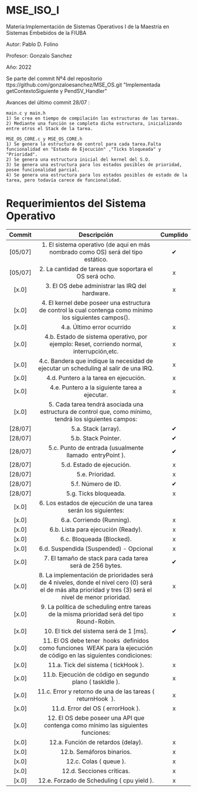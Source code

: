 # MSE_ISO_I
Materia:Implementación de Sistemas Operativos I de la Maestría en Sistemas Embebidos de la FIUBA

Autor: Pablo D. Folino

Profesor: Gonzalo Sanchez

Año: 2022

Se parte del commit  Nº4 del repositorio ttps://github.com/gonzaloesanchez/MSE_OS.git "Implementada getContextoSiguiente y PendSV_Handler"

Avances del último commit 28/07 :
 
	main.c y main.h
	1) Se crea en tiempo de compilación las estructuras de las tareas.
	2) Mediante una función se completa dicha estructura, inicializando entre otros el Stack de la tarea.
	
	MSE_OS_CORE.c y MSE_OS_CORE.h
	1) Se genera la estructura de control para cada tarea.Falta funcionalidad en "Estado de Ejecución" ,"Ticks bloqueada" y "Prioridad".
	2) Se genera una estructura inicial del kernel del S.O.
	3) Se genera una estructura para los estados posibles de prioridad, posee funcionalidad parcial.
	4) Se genera una estructura para los estados posibles de estado de la tarea, pero todavía carece de funcionalidad.



# Requerimientos del Sistema Operativo

| Commit | Descripción | Cumplido |
| :-: | :-: | :-: |
[05/07] | 1. El sistema operativo (de aquí en más nombrado como OS) será del tipo estático.| ✔ |
[05/07] | 2. La cantidad de tareas que soportara el OS será ocho. | x |
[x.0] | 3. El OS debe administrar las IRQ del hardware.  | x |
[x.0] | 4. El kernel debe poseer una estructura de control la cual contenga como mínimo los siguientes campos(). |   |
[x.0] | 4.a. Último error ocurrido | x |
[x.0] | 4.b. Estado de sistema operativo, por ejemplo: Reset, corriendo normal, interrupción,etc. | x |
[x.0] | 4.c. Bandera que indique la necesidad de ejecutar un scheduling al salir de una IRQ.| x |
[x.0] | 4.d. Puntero a la tarea en ejecución.| x |
[x.0] | 4.e. Puntero a la siguiente tarea a ejecutar. | x |
[x.0] | 5. Cada tarea tendrá asociada una estructura de control que, como mínimo, tendrá los siguientes campos: |   |
[28/07] | 5.a. Stack (array). | ✔ |
[28/07] | 5.b. Stack Pointer. | ✔ |
[28/07] | 5.c. Punto de entrada (usualmente llamado ​ entryPoint ).| ✔ |
[28/07] | 5.d. Estado de ejecución. | x |
[28/07] | 5.e. Prioridad. | x |
[28/07] | 5.f. Número de ID. | ✔ |
[28/07] | 5.g. Ticks bloqueada.| x |
[x.0] | 6. Los estados de ejecución de una tarea serán los siguientes: |   |
[x.0] | 6.a. Corriendo (Running). | x |
[x.0] | 6.b. Lista para ejecución (Ready). | x |
[x.0] | 6.c. Bloqueada (Blocked).| x |
[x.0] | 6.d. Suspendida (Suspended) - ​ Opcional | x |
[x.0] | 7. El tamaño de stack para cada tarea será de 256 bytes. | ✔ |
[x.0] | 8. La implementación de prioridades será de 4 niveles, donde el nivel cero (0) será el de más alta prioridad y tres (3) será el nivel de menor prioridad. | x |
[x.0] | 9. La política de scheduling entre tareas de la misma prioridad será del tipo Round-Robin. | x |
[x.0] | 10. El tick del sistema será de 1 [ms].| ✔ |
[x.0] | 11. El OS debe tener ​ hooks ​ definidos como funciones ​ WEAK​ para la ejecución de código en las siguientes condiciones: |   |
[x.0] | 11.a. Tick del sistema (​ tickHook ). | x |
[x.0] | 11.b. Ejecución de código en segundo plano (​ taskIdle ). | x |
[x.0] | 11.c. Error y retorno de una de las tareas (​ returnHook ​ ).| x |
[x.0] | 11.d. Error del OS (​ errorHook ). | x |
[x.0] | 12. El OS debe poseer una API que contenga como mínimo las siguientes funciones:|   |
[x.0] | 12.a. Función de retardos (delay). | x |
[x.0] | 12.b. Semáforos binarios. | x |
[x.0] | 12.c. Colas (​ queue ).| x |
[x.0] | 12.d. Secciones críticas. | x |
[x.0] | 12.e. Forzado de Scheduling (​ cpu yield ). | x |

